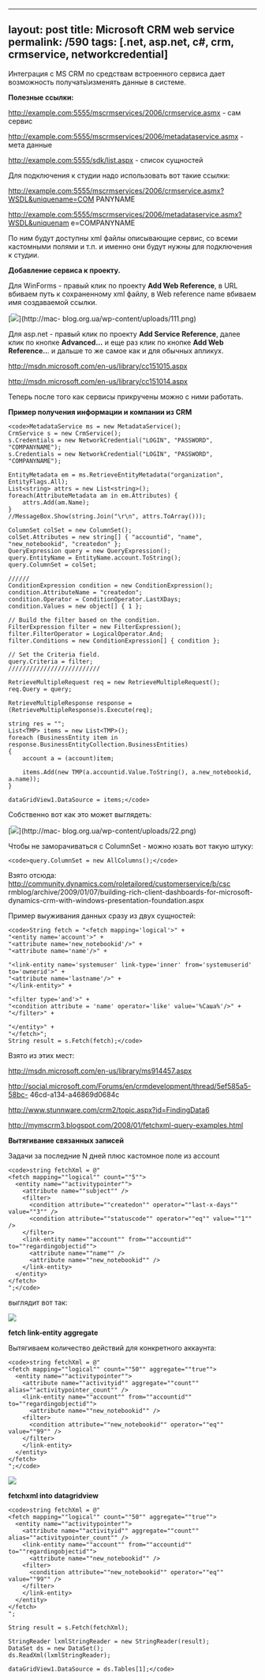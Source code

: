 ---
layout: post
title: Microsoft CRM web service
permalink: /590
tags: [.net, asp.net, c#, crm, crmservice, networkcredential]
----

Интеграция с MS CRM по средствам встроенного сервиса дает возможность
получать\изменять данные в системе.


**Полезные ссылки:**

http://example.com:5555/mscrmservices/2006/crmservice.asmx - сам сервис


http://example.com:5555/mscrmservices/2006/metadataservice.asmx - мета данные


http://example.com:5555/sdk/list.aspx - список сущностей


Для подключения к студии надо использовать вот такие ссылки:


http://example.com:5555/mscrmservices/2006/crmservice.asmx?WSDL&uniquename=COM
PANYNAME


http://example.com:5555/mscrmservices/2006/metadataservice.asmx?WSDL&uniquenam
e=COMPANYNAME


По ним будут доступны xml файлы описывающие сервис, со всеми кастомными полями
и т.п. и именно они будут нужны для подключения к студии.


**Добавление сервиса к проекту.**

Для WinForms - правый клик по проекту **Add Web Reference**, в URL вбиваем
путь к сохраненному xml файлу, в Web reference name вбиваем имя создаваемой
ссылки.


[![](http://mac-blog.org.ua/wp-content/uploads/111-300x208.png)](http://mac-
blog.org.ua/wp-content/uploads/111.png)


Для asp.net - правый клик по проекту **Add Service Reference**, далее клик по
кнопке **Advanced...** и еще раз клик по кнопке **Add Web Reference..**. и
дальше то же самое как и для обычных апликух.


http://msdn.microsoft.com/en-us/library/cc151015.aspx


http://msdn.microsoft.com/en-us/library/cc151014.aspx


Теперь после того как сервисы прикручены можно с ними работать.


**Пример получения информации и компании из CRM**

    
    <code>MetadataService ms = new MetadataService();
    CrmService s = new CrmService();
    s.Credentials = new NetworkCredential("LOGIN", "PASSWORD", "COMPANYNAME");
    s.Credentials = new NetworkCredential("LOGIN", "PASSWORD", "COMPANYNAME");
    
    EntityMetadata em = ms.RetrieveEntityMetadata("organization", EntityFlags.All);
    List<string> attrs = new List<string>();
    foreach(AttributeMetadata am in em.Attributes) {
    	attrs.Add(am.Name);
    }
    //MessageBox.Show(string.Join("\r\n", attrs.ToArray()));
    
    ColumnSet colSet = new ColumnSet();
    colSet.Attributes = new string[] { "accountid", "name", "new_notebookid", "createdon" };
    QueryExpression query = new QueryExpression();
    query.EntityName = EntityName.account.ToString();
    query.ColumnSet = colSet;
    
    //////
    ConditionExpression condition = new ConditionExpression();
    condition.AttributeName = "createdon";
    condition.Operator = ConditionOperator.LastXDays;
    condition.Values = new object[] { 1 };
    
    // Build the filter based on the condition.
    FilterExpression filter = new FilterExpression();
    filter.FilterOperator = LogicalOperator.And;
    filter.Conditions = new ConditionExpression[] { condition };
    
    // Set the Criteria field.
    query.Criteria = filter;
    //////////////////////////
    
    RetrieveMultipleRequest req = new RetrieveMultipleRequest();
    req.Query = query;
    
    RetrieveMultipleResponse response = (RetrieveMultipleResponse)s.Execute(req);
    
    string res = "";
    List<TMP> items = new List<TMP>();
    foreach (BusinessEntity item in response.BusinessEntityCollection.BusinessEntities)
    {
    	account a = (account)item;
    
    	items.Add(new TMP(a.accountid.Value.ToString(), a.new_notebookid, a.name));
    }
    
    dataGridView1.DataSource = items;</code>


Собственно вот как это может выглядеть:


[![](http://mac-blog.org.ua/wp-content/uploads/22-300x155.png)](http://mac-
blog.org.ua/wp-content/uploads/22.png)


Чтобы не заморачиваться с ColumnSet - можно юзать вот такую штуку:

    
    <code>query.ColumnSet = new AllColumns();</code>


Взято отсюда: http://community.dynamics.com/roletailored/customerservice/b/csc
rmblog/archive/2009/01/07/building-rich-client-dashboards-for-microsoft-
dynamics-crm-with-windows-presentation-foundation.aspx


Пример выуживания данных сразу из двух сущностей:

    
    <code>String fetch = "<fetch mapping='logical'>" +
    "<entity name='account'>" +
    "<attribute name='new_notebookid'/>" +
    "<attribute name='name'/>" +
    
    "<link-entity name='systemuser' link-type='inner' from='systemuserid' to='ownerid'>" +
    "<attribute name='lastname'/>" +
    "</link-entity>" +
    
    "<filter type='and'>" +
    "<condition attribute = 'name' operator='like' value='%Саша%'/>" +
    "</filter>" +
    
    "</entity>" +
    "</fetch>";
    String result = s.Fetch(fetch);</code>


Взято из этих мест:


http://msdn.microsoft.com/en-us/library/ms914457.aspx


http://social.microsoft.com/Forums/en/crmdevelopment/thread/5ef585a5-58bc-
46cd-a134-a46869d0684c


http://www.stunnware.com/crm2/topic.aspx?id=FindingData6


http://mymscrm3.blogspot.com/2008/01/fetchxml-query-examples.html


**Вытягивание связанных записей**

Задачи за последние N дней плюс кастомное поле из account

    
    <code>string fetchXml = @"
    <fetch mapping=""logical"" count=""5"">
      <entity name=""activitypointer"">
        <attribute name=""subject"" />
        <filter>
          <condition attribute=""createdon"" operator=""last-x-days"" value=""3"" />
          <condition attribute=""statuscode"" operator=""eq"" value=""1"" />
        </filter>
        <link-entity name=""account"" from=""accountid"" to=""regardingobjectid"">
          <attribute name=""name"" />
          <attribute name=""new_notebookid"" />
        </link-entity>
      </entity>
    </fetch>
    ";</code>


выглядит вот так:


![](http://mac-blog.org.ua/wp-content/uploads/23.png)


**fetch link-entity aggregate**

Вытягиваем количество действий для конкретного аккаунта:

    
    <code>string fetchXml = @"
    <fetch mapping=""logical"" count=""50"" aggregate=""true"">
      <entity name=""activitypointer"">
        <attribute name=""activityid"" aggregate=""count"" alias=""activitypointer_count"" />
        <link-entity name=""account"" from=""accountid"" to=""regardingobjectid"">
          <attribute name=""new_notebookid"" />
        <filter>
          <condition attribute=""new_notebookid"" operator=""eq"" value=""99"" />
        </filter>
        </link-entity>
      </entity>
    </fetch>
    ";</code>


![](http://mac-blog.org.ua/wp-content/uploads/31.png)


**fetchxml into datagridview**

    
    <code>string fetchXml = @"
    <fetch mapping=""logical"" count=""50"" aggregate=""true"">
      <entity name=""activitypointer"">
        <attribute name=""activityid"" aggregate=""count"" alias=""activitypointer_count"" />
        <link-entity name=""account"" from=""accountid"" to=""regardingobjectid"">
          <attribute name=""new_notebookid"" />
        <filter>
          <condition attribute=""new_notebookid"" operator=""eq"" value=""99"" />
        </filter>
        </link-entity>
      </entity>
    </fetch>
    ";
    
    String result = s.Fetch(fetchXml);
    
    StringReader lxmlStringReader = new StringReader(result);
    DataSet ds = new DataSet();
    ds.ReadXml(lxmlStringReader);
    
    dataGridView1.DataSource = ds.Tables[1];</code>

